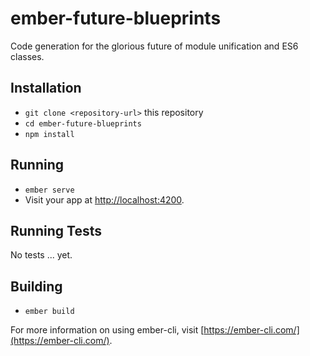 # ember-future-blueprints

Code generation for the glorious future of module unification and ES6 classes.

## Installation

* `git clone <repository-url>` this repository
* `cd ember-future-blueprints`
* `npm install`

## Running

* `ember serve`
* Visit your app at [http://localhost:4200](http://localhost:4200).

## Running Tests

No tests ... yet.

## Building

* `ember build`

For more information on using ember-cli, visit [https://ember-cli.com/](https://ember-cli.com/).
